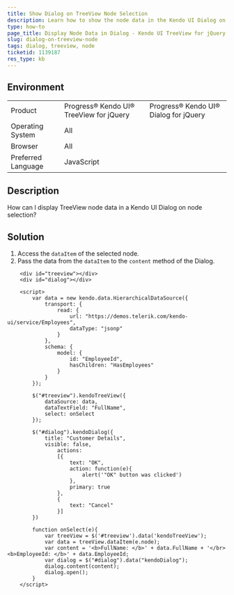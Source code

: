 ```yaml
---
title: Show Dialog on TreeView Node Selection
description: Learn how to show the node data in the Kendo UI Dialog on selecting a TreeView node.
type: how-to
page_title: Display Node Data in Dialog - Kendo UI TreeView for jQuery
slug: dialog-on-treeview-node
tags: dialog, treeview, node
ticketid: 1139187
res_type: kb
---
```


## Environment

<table>
 <tr>
  <td>Product</td>
  <td>Progress® Kendo UI® TreeView for jQuery</td>
  <td>Progress® Kendo UI® Dialog for jQuery</td>
 </tr>
 <tr>
  <td>Operating System</td>
  <td>All</td>
 </tr>
 <tr>
  <td>Browser</td>
  <td>All</td>
 </tr>
 <tr>
  <td>Preferred Language</td>
  <td>JavaScript</td>
 </tr>
</table>

## Description

How can I display TreeView node data in a Kendo UI Dialog on node selection?

## Solution

1. Access the `dataItem` of the selected node.
1. Pass the data from the `dataItem` to the `content` method of the Dialog.

```dojo
	<div id="treeview"></div>
	<div id="dialog"></div>               

	<script>
		var data = new kendo.data.HierarchicalDataSource({
			transport: {
				read: {
					url: "https://demos.telerik.com/kendo-ui/service/Employees",
					dataType: "jsonp"
				}
			},
			schema: {
				model: {
					id: "EmployeeId",
					hasChildren: "HasEmployees"
				}
			}
		});

		$("#treeview").kendoTreeView({
			dataSource: data,
			dataTextField: "FullName",
			select: onSelect
		});

		$("#dialog").kendoDialog({                    		
			title: "Customer Details",  			
			visible: false,
				actions:
				[{
					text: "OK",
					action: function(e){
						alert('"OK" button was clicked')
					},
					primary: true
				},
				{
					text: "Cancel"
				}]
		})

		function onSelect(e){    
			var treeView = $('#treeview').data('kendoTreeView');
			var data = treeView.dataItem(e.node);
			var content = '<b>FullName: </b>' + data.FullName + '</br><b>EmployeeId: </b>' + data.EmployeeId;
			var dialog = $("#dialog").data("kendoDialog");
			dialog.content(content);
			dialog.open();
		}
	</script>
```
